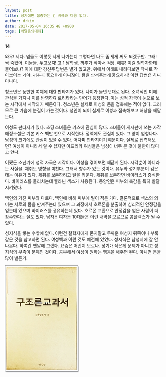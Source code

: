```yaml
---
layout: post
title: 성기에만 집중하는 건 비극과 다름 없다.
author: drkim
date: 2017-05-04 16:35:48 +0900
tags: [깨달음의대화]
---
```

**14**

  


와우! 세다. 넘들도 이렇듯 세게 나가는디 그렇다면 나도 좀 세게 써도 되겠구만. 그래! 싹 죽었어. 이눔들. 두고보자! 고 1 남학생. 꺼추가 작아서 걱정. 에휴! 이걸 철학자한테 물어보냐? 이에 대한 강신주 답변은 별거 없고만. 위에서 아래로 내려다보면 착시로 작아보이는 거야. 꺼추가 중요한게 아니잖아. 몸을 만져주는게 중요하지! 이런 답변은 하나마나다. 

  


청소년은 풍만한 여체에 대한 판타지가 있다. 나이가 들면 반대로 된다. 소녀적인 미에 관심을 가지니 이를 반영하여 로리타라는 단어가 등장한다. 이는 성적 자극이 눈으로 보는 시각에서 시작되기 때문이다. 청소년은 실제로 이성의 몸을 접촉해본 적이 없다. 그러므로 큰 가슴에 눈길이 가는 것이다. 성인이 되어 실제로 이성과 접촉해보고 허상을 깨닫는다. 

  


여성도 판타지가 있다. 초딩 소녀들은 키스에 관심이 많다. 소녀들이 게시판에 쓰는 자작 애정소설은 기본 키스 백만 번으로 시작한다. 정액에도 관심이 있다. 그 양이 엄청나다. 남성의 크기에도 관심이 있을 수 있다. 어차피 판타지이기 때문이다. 실제로 접촉해보면? 여성이 아니라서 알 수 없지만 아프리카 여성들은 남성이 너무 큰 것에 불만이 많다고 한다. 

  


어쨌든 소년기에 성적 자극은 시각이다. 이성을 겪어보면 깨닫게 된다. 시각뿐이 아니라는 사실을. 체취도 영향을 미친다. 그래서 향수가 있는 것이다. 유두와 성기부분이 검은 데는 이유가 있다. 체취를 보존하려고 털을 키운다. 체취를 보존하면 바이러스가 증식한다. 바이러스를 물리치는데 멜라닌 색소가 사용된다. 동양인은 피부의 촉감을 특히 발달시켜왔다. 

  


백인의 거친 피부와 다르다. 백인에 비해 피부에 털이 적은 거다. 결론적으로 섹스의 의미는 서로의 몸을 만져주는데 있으며 그 과정에서 호르몬을 분출하여 심리적인 안정감을 얻는데 있으며 바이러스를 공유하는데 있다. 호르몬 교환으로 안정감을 얻은 사람이 더 장수한다는 설도 있다. 남자든 여자든 10대들은 이런 내막을 모르므로 콤플렉스가 될 수 있다. 

  


성지식을 쌓는 수밖에 없다. 이런건 철학자에게 묻지말고 두꺼운 여성지 뒤쪽이나 부록같은 것을 참고하면 된다. 여성백과 이런 것도 예전에 있었다. 성지식은 남성지에 잘 안 나온다. 하여간 옛날에 그랬다. 요즘은 어떤지 모르나. 성기가 작은게 문제가 아니고 성지식의 부족이 문제인 것이다. 공부해서 여성이 원하는 행동을 해주면 된다. 아니면 돈을 많이 벌든가.

  



![](/files/attach/images/198/866/840/20170108_234810.jpg)